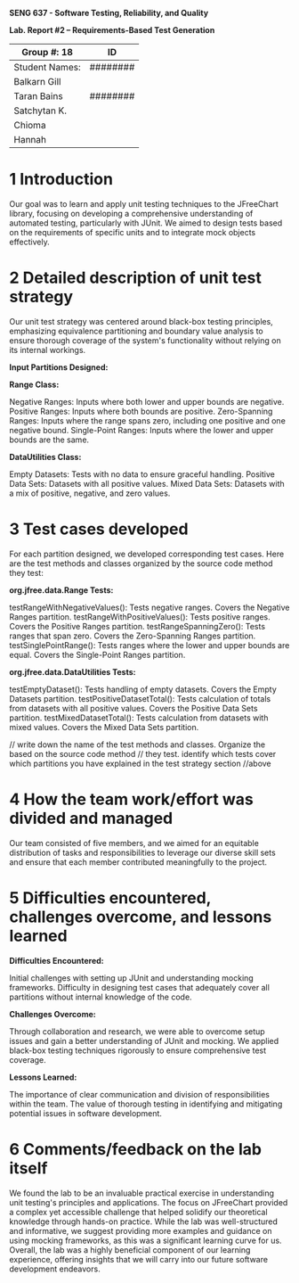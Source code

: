 **SENG 637 - Software Testing, Reliability, and Quality**

**Lab. Report \#2 – Requirements-Based Test Generation**

| Group #:  18  |  ID |
| -------------- | --- |
| Student Names: | ########    |
| Balkarn Gill   |             |
| Taran Bains    | ########    |
| Satchytan K.   |             |
| Chioma         |             |
| Hannah         |             |

# 1 Introduction

Our goal was to learn and apply unit testing techniques to the JFreeChart library, focusing on developing a comprehensive understanding of automated testing, particularly with JUnit. We aimed to design tests based on the requirements of specific units and to integrate mock objects effectively.

# 2 Detailed description of unit test strategy

Our unit test strategy was centered around black-box testing principles, emphasizing equivalence partitioning and boundary value analysis to ensure thorough coverage of the system's functionality without relying on its internal workings.

**Input Partitions Designed:**

**Range Class:**

Negative Ranges: Inputs where both lower and upper bounds are negative.
Positive Ranges: Inputs where both bounds are positive.
Zero-Spanning Ranges: Inputs where the range spans zero, including one positive and one negative bound.
Single-Point Ranges: Inputs where the lower and upper bounds are the same.

**DataUtilities Class:**

Empty Datasets: Tests with no data to ensure graceful handling.
Positive Data Sets: Datasets with all positive values.
Mixed Data Sets: Datasets with a mix of positive, negative, and zero values.

# 3 Test cases developed

For each partition designed, we developed corresponding test cases. Here are the test methods and classes organized by the source code method they test:

**org.jfree.data.Range Tests:**

testRangeWithNegativeValues(): Tests negative ranges. Covers the Negative Ranges partition.
testRangeWithPositiveValues(): Tests positive ranges. Covers the Positive Ranges partition.
testRangeSpanningZero(): Tests ranges that span zero. Covers the Zero-Spanning Ranges partition.
testSinglePointRange(): Tests ranges where the lower and upper bounds are equal. Covers the Single-Point Ranges partition.

**org.jfree.data.DataUtilities Tests:**

testEmptyDataset(): Tests handling of empty datasets. Covers the Empty Datasets partition.
testPositiveDatasetTotal(): Tests calculation of totals from datasets with all positive values. Covers the Positive Data Sets partition.
testMixedDatasetTotal(): Tests calculation from datasets with mixed values. Covers the Mixed Data Sets partition.

// write down the name of the test methods and classes. Organize the based on
the source code method // they test. identify which tests cover which partitions
you have explained in the test strategy section //above

# 4 How the team work/effort was divided and managed

Our team consisted of five members, and we aimed for an equitable distribution of tasks and responsibilities to leverage our diverse skill sets and ensure that each member contributed meaningfully to the project.

# 5 Difficulties encountered, challenges overcome, and lessons learned

**Difficulties Encountered:**

Initial challenges with setting up JUnit and understanding mocking frameworks.
Difficulty in designing test cases that adequately cover all partitions without internal knowledge of the code.

**Challenges Overcome:**

Through collaboration and research, we were able to overcome setup issues and gain a better understanding of JUnit and mocking.
We applied black-box testing techniques rigorously to ensure comprehensive test coverage.

**Lessons Learned:**

The importance of clear communication and division of responsibilities within the team.
The value of thorough testing in identifying and mitigating potential issues in software development.

# 6 Comments/feedback on the lab itself

We found the lab to be an invaluable practical exercise in understanding unit testing's principles and applications. The focus on JFreeChart provided a complex yet accessible challenge that helped solidify our theoretical knowledge through hands-on practice. While the lab was well-structured and informative, we suggest providing more examples and guidance on using mocking frameworks, as this was a significant learning curve for us. Overall, the lab was a highly beneficial component of our learning experience, offering insights that we will carry into our future software development endeavors.
